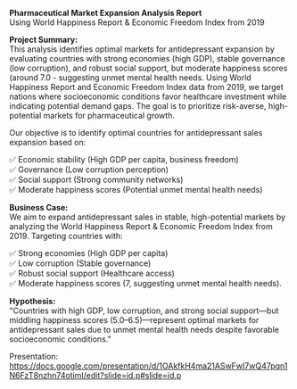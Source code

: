 **Pharmaceutical Market Expansion Analysis Report**  
Using World Happiness Report & Economic Freedom Index from 2019  

**Project Summary:**  
This analysis identifies optimal markets for antidepressant expansion by evaluating countries with strong economies (high GDP), stable governance (low corruption), and robust social support, but moderate happiness scores (around 7.0 - suggesting unmet mental health needs. Using World Happiness Report and Economic Freedom Index data from 2019, we target nations where socioeconomic conditions favor healthcare investment while indicating potential demand gaps. The goal is to prioritize risk-averse, high-potential markets for pharmaceutical growth.  
  
Our objective is to identify optimal countries for antidepressant sales expansion based on: 
  
✅ Economic stability (High GDP per capita, business freedom)  
✅ Governance (Low corruption perception)  
✅ Social support (Strong community networks)  
✅ Moderate happiness scores (Potential unmet mental health needs)  
  
**Business Case:**  
We aim to expand antidepressant sales in stable, high-potential markets by analyzing the World Happiness Report & Economic Freedom Index from 2019. Targeting countries with:  
  
✅ Strong economies (High GDP per capita)  
✅ Low corruption (Stable governance)  
✅ Robust social support (Healthcare access)  
✅ Moderate happiness scores (7, suggesting unmet mental health needs).  
  
**Hypothesis:**   
"Countries with high GDP, low corruption, and strong social support—but middling happiness scores (5.0–6.5)—represent optimal markets for antidepressant sales due to unmet mental health needs despite favorable
socioeconomic conditions."

Presentation:  
https://docs.google.com/presentation/d/1OAkfkH4ma21ASwFwI7wQ47pqn1N6FzT8nzhn74otimI/edit?slide=id.p#slide=id.p
